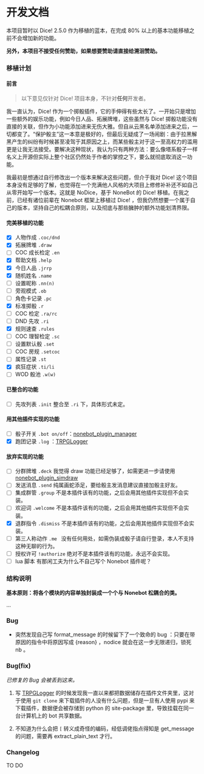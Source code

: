 # 开发文档

本项目暂时以 Dice! 2.5.0 作为移植的蓝本，在完成 80% 以上的基本功能移植之前不会增加新的功能。

**另外，本项目不接受任何赞助，如果想要赞助请直接给溯洄赞助。**

### 移植计划

#### 前言

> 以下意见仅针对 Dice! 项目本身，不针对**任何**开发者。

我一直认为，Dice! 作为一个掷骰插件，它的手伸得有些太长了。一开始只是增加一些额外的娱乐功能，例如今日人品、拓展牌堆，这些虽然与 Dice! 掷骰功能没有直接的关联，但作为小功能添加进来无伤大雅。但自从云黑名单添加进来之后，一切都变了。“保护骰主”这一本意是极好的，但最后无疑成了一场闹剧：由于拉黑解黑产生的纠纷有时候甚至凌驾于其原因之上，而某些骰主对于这一至高权力的滥用更是让我无法接受。要解决这种现状，我认为只有两种方法：要么像塔系骰子一样名义上开源但实际上整个社区仍然处于作者的掌控之下，要么就彻底取消这一功能。

我最初是想通过自行修改出一个版本来解决这些问题，但介于我对 Dice! 这个项目本身没有足够的了解，也觉得在一个充满他人风格的大项目上修修补补还不如自己从零开始写一个版本。这就是 NoDice，基于 NoneBot 的 Dice! 移植。在我之前，已经有诸位前辈在 Nonebot 框架上移植过 Dice! ，但我仍然想要一个属于自己的版本，坚持自己的松耦合原则，以及彻底与那些臃肿的额外功能划清界限。

#### 完美移植的功能

- [x] 人物作成 `.coc/dnd`
- [x] 拓展牌堆 `.draw`
- [ ] COC 成长检定 `.en`
- [x] 帮助文档 `.help`
- [x] 今日人品 `.jrrp`
- [x] 随机姓名 `.name`
- [ ] 设置昵称 `.nn(n)`
- [ ] 旁观模式 `.ob`
- [ ] 角色卡记录 `.pc`
- [x] 标准掷骰 `.r`
- [ ] COC 检定 `.ra/rc`
- [ ] DND 先攻 `.ri` 
- [x] 规则速查 `.rules`
- [ ] COC 理智检定 `.sc`
- [ ] 设置默认骰 `.set`
- [ ] COC 房规 `.setcoc`
- [ ] 属性记录 `.st`
- [x] 疯狂症状 `.ti/li`
- [ ] WOD 骰池 `.w(w)`

#### 已整合的功能

- [ ] 先攻列表 `.init` 整合至 `.ri` 下，具体形式未定。

#### 用其他插件实现的功能

- [ ] 骰子开关 `.bot on/off`：[nonebot_plugin_manager](https://github.com/Jigsaw111/nonebot_plugin_manager)
- [x] 跑团记录 `.log` ：[TRPGLogger](https://github.com/thereisnodice/TRPGLogger)

#### 放弃实现的功能

- [ ] 分群牌堆 `.deck` 我觉得 draw 功能已经足够了，如需更进一步请使用 [nonebot_plugin_simdraw](https://github.com/abrahum/nonebot_plugin_simdraw)
- [ ] 发送消息 `.send` 纯属画蛇添足，要给骰主发消息建议直接加骰主好友。
- [ ] 集成群管 `.group` 不是本插件该有的功能，之后会用其他插件实现但不会实装。
- [ ] 欢迎词 `.welcome` 不是本插件该有的功能，之后会用其他插件实现但不会实装。
- [x] 退群指令 `.dismiss` 不是本插件该有的功能，之后会用其他插件实现但不会实装。
- [ ] 第三人称动作 `.me ` 没有任何用处，如需伪装成骰子请自行登录，本人不支持这种无聊的行为。
- [ ] 授权许可 `!authorize` 绝对不是本插件该有的功能，永远不会实现。
- [ ] lua 脚本 有那闲工夫为什么不自己写个 Nonebot 插件呢？

### 结构说明

**基本原则：将各个模块的内容单独封装成一个个与 Nonebot 松耦合的类。**

...

### Bug

- 突然发现自己写 format_message 的时候留下了一个致命的 bug ：只要在带原因的指令中将原因写成 {reason} ，nodice 就会在这一步无限递归，锁死 nb 。

### Bug(fix)

*已修复的 Bug 会被丢到这来。*

1. 写 [TRPGLogger](https://github.com/thereisnodice/TRPGLogger) 的时候发现我一直以来都把数据储存在插件文件夹里，这对于使用 `git clone` 来下载插件的人没有什么问题，但是一旦有人使用 pypi 来下载插件，数据便会被存储到 python 的 site-package 里，导致挂载在同一台计算机上的 bot 共享数据。

2. 不知道为什么会把 `[` 转义成奇怪的编码，经低调佬指点得知是 get_message 的问题，需要再 extract_plain_text 才行。

### Changelog

TO DO